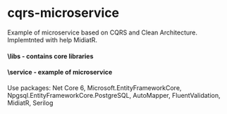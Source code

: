 # cqrs-microservice
 Example of microservice based on CQRS and Clean Architecture.\
 Implemtnted with help MidiatR.
 #### \libs - contains core libraries
 #### \service - example of microservice
 
 Use packages: Net Core 6, Microsoft.EntityFrameworkCore, Npgsql.EntityFrameworkCore.PostgreSQL, AutoMapper, FluentValidation, MidiatR, Serilog
